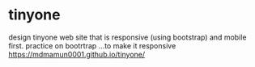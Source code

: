 # tinyone
design tinyone web site that is responsive (using bootstrap) and mobile first. 
practice on bootrtrap ...to make it responsive 
https://mdmamun0001.github.io/tinyone/
